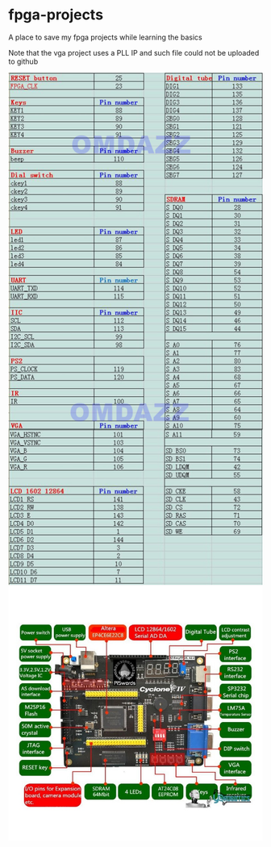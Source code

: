 # fpga-projects
A place to save my fpga projects while learning the basics

Note that the vga project uses a PLL IP and such file could not be uploaded to github

![pinout](fpga-pinout.jpg)
![diagram](fpga-diagram.jpg)
